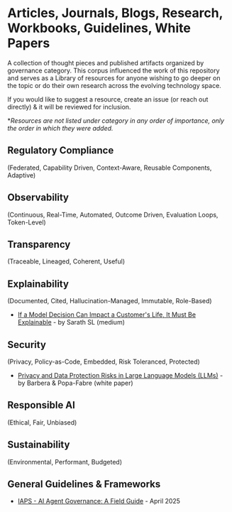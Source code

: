 # Articles, Journals, Blogs, Research, Workbooks, Guidelines, White Papers

A collection of thought pieces and published artifacts organized by governance category. This corpus influenced the work of this repository and serves as a Library of resources for anyone wishing to go deeper on the topic or do their own research across the evolving technology space.

If you would like to suggest a resource, create an issue (or reach out directly) & it will be reviewed for inclusion.

**Resources are not listed under category in any order of importance, only the order in which they were added.*

## Regulatory Compliance 
(Federated, Capability Driven, Context-Aware, Reusable Components, Adaptive)

## Observability
(Continuous, Real-Time, Automated, Outcome Driven, Evaluation Loops, Token-Level)

## Transparency
(Traceable, Lineaged, Coherent, Useful)

## Explainability
(Documented, Cited, Hallucination-Managed, Immutable, Role-Based)
- [If a Model Decision Can Impact a Customer's Life, It Must Be Explainable](https://medium.com/@slsarath2/if-a-model-decision-can-impact-a-customers-life-it-must-be-explainable-2534f7199b47) - by Sarath SL (medium)

## Security
(Privacy, Policy-as-Code, Embedded, Risk Toleranced, Protected)
- [Privacy and Data Protection Risks in Large Language Models (LLMs)](https://rm.coe.int/privacy-and-data-protection-risks-in-large-language-models-llms-v1-0/1680b631dd) - by Barbera & Popa-Fabre (white paper)
  
## Responsible AI
(Ethical, Fair, Unbiased)

## Sustainability
(Environmental, Performant, Budgeted)

## General Guidelines & Frameworks
- [IAPS - AI Agent Governance: A Field Guide](https://static1.squarespace.com/static/64edf8e7f2b10d716b5ba0e1/t/6801438c58c2692374995db0/1744913293841/Agent+Governance_+A+Field+Guide.pdf) - April 2025
